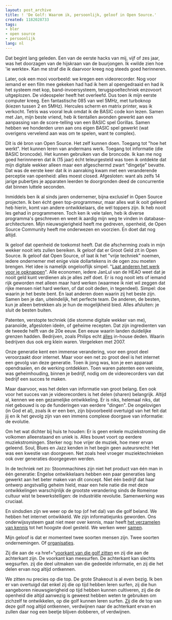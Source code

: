 ```yaml
---
layout: post_archive
title: ! 'De Golf: Waarom ik, persoonlijk, geloof in Open Source.'
created: 1182028733
tags:
- bler
- open source
- persoonlijk
lang: nl
---
```

Dat begint lang geleden. Een van de eerste hacks van mij, vijf of zes jaar, was het doorzagen van de hijskraan van de buurjongen. Ik «wilde zien hoe 'ie werkte». Kan me straf die ik daarvoor kreeg nog steeds goed herinneren.

Later, ook een mooi voorbeeld: we kregen een videorecorder. Nog voor iemand er een film mee gekeken had had ik hem al opengedraaid en had ik het systeem met kop, band-invoersysteem, terugspoeltechniek enzovoort uitgeplozen. De videospeler heeft het overleefd. Dus toen ik mijn eerste computer kreeg. Een fantastische 085 van wel 5MHz, met turboknop (kiezen tussen 2 en 5MHz). Hercules scherm en matrix printer, was ik verkocht. Tetris was vooral leuk omdat ik de BASIC code kon lezen. Samen met Jan, mijn beste vriend, heb ik tientallen avonden gewerkt aan een aanpassing van de score-telling van een BASIC spel Gorillas. Samen hebben we honderden uren aan ons eigen BASIC spel gewerkt (wat overigens vervelend aan was om te spelen, want te complex).

Dit is dé bron van Open Source. Het zelf kunnen doen. Toegang tot "hoe het werkt". Het kunnen leren van andermans werk. Toegang tot informatie (die BASIC broncode). Het kunnen gebruiken van die broncode. Ik kan me nog goed herinnneren dat ik (15 jaar) écht teleurgesteld was toen ik ontdekte dat mijn digitale wekker alleen maar een afgeschermd zwart "dingetje" bevatte. Dat was de eerste keer dat ik in aanraking kwam met een veranderende perceptie van openheid: alles moest closed. Afgesloten: want als zelfs 14 jarige pubertjes je apparaten leerden te doorgronden deed de concurrentie dat binnen luttele seconden.

Inmiddels ben ik al sinds jaren ondernemer, bijna exclusief in Open Source projecten. Ik ben écht geen top-programmeur, maar alles wat ik ooit geleerd heb hierin, komt van andere ontwikkelaars, die wél toppers zijn. Ik heb nooit les gehad in programmeren. Toch ken ik vele talen, heb ik diverse programma's geschreven en weet ik aardig mijn weg te vinden in database-architecturen. Mijn nieuwsgierigheid heeft me gedreven, openheid, de Open Source Community heeft me onderwezen en voorzien. En doet dat nog altijd.

Ik geloof dat openheid de toekomst heeft. Dat die afscherming zoals in mijn wekker nooit iets zullen bereiken. Ik geloof dat er Groot Geld zit in Open Source. Ik geloof dat Open Source, of laat ik het "vrije techniek" noemen, iedere ondernemer met enige visie dollartekens in de ogen zou moeten brengen. Het idee is namelijk ongelooflijk simpel. "[Laat anderen het werk voor je opknappen](http://sync.nl/open-innovatie-vraagt-om-open-source/)". Alle economen, iedere JanLul van de HEAO weet dat je nooit geld kunt verdienen als je alles zelf doet. Er is nog nooit iets of iemand rijk geworden met alleen maar hard werken (waarmee ik niet wil zeggen dat rijke mensen niet hard werken, of dat ooit deden, in tegendeel). Simpel: doe waarin je het beste bent. En laat anderen doen waarin zij het beste zijn. Samen ben je dan, uiteindelijk, het perfecte team. De anderen, de besten, kun je alleen betrekken als je hun de mogelijkheid bied. Alles afsluiten: je sluit de besten buiten.

Patenten, verstopte techniek (die stomme digitale wekker van me), paranoïde, afgesloten ideën, of geheime recepten. Dat zijn ingredienten van de tweede helft van de 20e eeuw. Een eeuw waarin landen duidelijke grenzen hadden. Bedrijven, zoals Philips echt [álles](http://nl.wikipedia.org/wiki/PSV) in-house deden. Waarin bedrijven dus ook erg klein waren. Vergeleken met 2007.

Onze generatie kent een immense verandering, voor een groot deel veroorzaakt door internet. Maar voor een net zo groot deel is het internet een gevolg van deze generatie. Toen ik jong was, kon je een apparaat opendraaien, en de werking ontdekken. Toen waren patenten een vereiste, was geheimhouding, binnen je bedrijf, nodig om de videorecorders van dat bedrijf een succes te maken.

Maar daarvoor, was het delen van informatie van groot belang. Een ook voor het succes van je videorecorders is het delen (sharen) belangrijk. Altijd al, kennen we een gezamelijke ontwikkeling. Er is niks, helemaal niks, dat niet gebouwd is op de funderingen van eerdere "dingen". De ongelovigen (in God et al), zoals ik er een ben, zijn bijvoorbeeld overtuigd van het feit dat jij en ik het gevolg zijn van een immens complexe doorgave van informatie: de evolutie.

Om het wat dichter bij huis te houden: Er is geen enkele muziekstroming die volkomen alleenstaand en uniek is. Alles bouwt voort op eerdere muziekstromingen. Sterker nog: hoe vrijer de muziek, hoe meer ervan geleend. Soul, Blues en Jazz kenden in het begin geen auteursrecht: Het was een kwestie van doorgeven. Net zoals heel vroeger muziektechnieken ook over generaties doorgegeven werden.

In de techniek net zo: Stoommachines zijn niet het product van één man in één generatie: Engelse ontwikkelaars hebben een paar generaties lang gewerkt aan het beter maken van dit concept. Niet één bedrijf dat haar ontwerp angstvallig geheim hield, maar een hele natie die met deze ontwikkelingen warschijnlijk de grootste verandering sinds de Romeinse cultuur wist te bewerkstelligen: de industriële revolutie. Samenwerking was cruciaal.

En sindsdien zijn we weer op de top (of het dal) van die golf beland. We hebben het internet ontwikkeld. We zijn informatiejunks geworden. Ons onderwijssysteem gaat niet meer over kennis, maar heeft [het verzamelen van kennis](http://nl.wikipedia.org/wiki/Studiehuis) tot het hoogste doel gesteld. We werken weer [samen](http://eu.nl/).

Mijn geloof is dat er momenteel twee soorten mensen zijn. Twee soorten ondernemingen. Of [organisaties](http://www.omroep.nl/nps/).

Zij die aan de <a href="[voorkant van die golf zitten](http://sync.nl/sociale-innovatie-is-de-nieuwe-trend-niet-af/) en zij die aan de achterkant zijn. De voorkant kan meesurfen. De achterkant kan slechts wegsurfen. zij die deel uitmaken van die gedeelde informatie, en zij die het delen ervan nog altijd ontkennen.

We zitten nu precies op die top. De grote Shakeout is al even bezig. Ik ben er van overtuigd dat enkel zij die op tijd hebben leren surfen, zij die hun aangeboren nieuwsgierigheid op tijd hebben kunnen cultiveren, zij die de openheid die altijd aanwezig is geweest hebben weten te gebruiken om zichzelf te ontwikkelen, op die golf kunnen leren surfen. [Zij](http://www.anti-piracy.nl/home/home.asp) die de top van deze golf nog altijd ontkennen, verdwijnen naar de achterkant ervan en zullen daar nog een beetje blijven dobberen, of verdwijnen.
